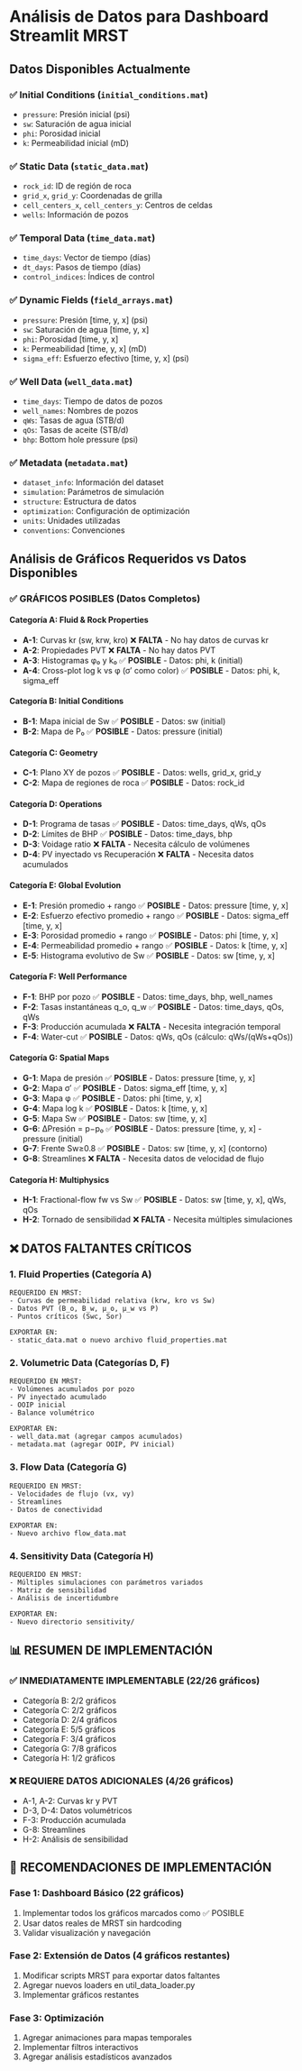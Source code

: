 # Análisis de Datos para Dashboard Streamlit MRST

## Datos Disponibles Actualmente

### ✅ Initial Conditions (`initial_conditions.mat`)
- `pressure`: Presión inicial (psi)
- `sw`: Saturación de agua inicial
- `phi`: Porosidad inicial
- `k`: Permeabilidad inicial (mD)

### ✅ Static Data (`static_data.mat`)
- `rock_id`: ID de región de roca
- `grid_x`, `grid_y`: Coordenadas de grilla
- `cell_centers_x`, `cell_centers_y`: Centros de celdas
- `wells`: Información de pozos

### ✅ Temporal Data (`time_data.mat`)
- `time_days`: Vector de tiempo (días)
- `dt_days`: Pasos de tiempo (días)
- `control_indices`: Índices de control

### ✅ Dynamic Fields (`field_arrays.mat`)
- `pressure`: Presión [time, y, x] (psi)
- `sw`: Saturación de agua [time, y, x]
- `phi`: Porosidad [time, y, x]
- `k`: Permeabilidad [time, y, x] (mD)
- `sigma_eff`: Esfuerzo efectivo [time, y, x] (psi)

### ✅ Well Data (`well_data.mat`)
- `time_days`: Tiempo de datos de pozos
- `well_names`: Nombres de pozos
- `qWs`: Tasas de agua (STB/d)
- `qOs`: Tasas de aceite (STB/d)
- `bhp`: Bottom hole pressure (psi)

### ✅ Metadata (`metadata.mat`)
- `dataset_info`: Información del dataset
- `simulation`: Parámetros de simulación
- `structure`: Estructura de datos
- `optimization`: Configuración de optimización
- `units`: Unidades utilizadas
- `conventions`: Convenciones

## Análisis de Gráficos Requeridos vs Datos Disponibles

### ✅ GRÁFICOS POSIBLES (Datos Completos)

#### **Categoría A: Fluid & Rock Properties**
- **A-1**: Curvas kr (sw, krw, kro) ❌ **FALTA** - No hay datos de curvas kr
- **A-2**: Propiedades PVT ❌ **FALTA** - No hay datos PVT
- **A-3**: Histogramas φ₀ y k₀ ✅ **POSIBLE** - Datos: phi, k (initial)
- **A-4**: Cross-plot log k vs φ (σ′ como color) ✅ **POSIBLE** - Datos: phi, k, sigma_eff

#### **Categoría B: Initial Conditions**
- **B-1**: Mapa inicial de Sw ✅ **POSIBLE** - Datos: sw (initial)
- **B-2**: Mapa de P₀ ✅ **POSIBLE** - Datos: pressure (initial)

#### **Categoría C: Geometry**
- **C-1**: Plano XY de pozos ✅ **POSIBLE** - Datos: wells, grid_x, grid_y
- **C-2**: Mapa de regiones de roca ✅ **POSIBLE** - Datos: rock_id

#### **Categoría D: Operations**
- **D-1**: Programa de tasas ✅ **POSIBLE** - Datos: time_days, qWs, qOs
- **D-2**: Límites de BHP ✅ **POSIBLE** - Datos: time_days, bhp
- **D-3**: Voidage ratio ❌ **FALTA** - Necesita cálculo de volúmenes
- **D-4**: PV inyectado vs Recuperación ❌ **FALTA** - Necesita datos acumulados

#### **Categoría E: Global Evolution**
- **E-1**: Presión promedio + rango ✅ **POSIBLE** - Datos: pressure [time, y, x]
- **E-2**: Esfuerzo efectivo promedio + rango ✅ **POSIBLE** - Datos: sigma_eff [time, y, x]
- **E-3**: Porosidad promedio + rango ✅ **POSIBLE** - Datos: phi [time, y, x]
- **E-4**: Permeabilidad promedio + rango ✅ **POSIBLE** - Datos: k [time, y, x]
- **E-5**: Histograma evolutivo de Sw ✅ **POSIBLE** - Datos: sw [time, y, x]

#### **Categoría F: Well Performance**
- **F-1**: BHP por pozo ✅ **POSIBLE** - Datos: time_days, bhp, well_names
- **F-2**: Tasas instantáneas q_o, q_w ✅ **POSIBLE** - Datos: time_days, qOs, qWs
- **F-3**: Producción acumulada ❌ **FALTA** - Necesita integración temporal
- **F-4**: Water-cut ✅ **POSIBLE** - Datos: qWs, qOs (cálculo: qWs/(qWs+qOs))

#### **Categoría G: Spatial Maps**
- **G-1**: Mapa de presión ✅ **POSIBLE** - Datos: pressure [time, y, x]
- **G-2**: Mapa σ′ ✅ **POSIBLE** - Datos: sigma_eff [time, y, x]
- **G-3**: Mapa φ ✅ **POSIBLE** - Datos: phi [time, y, x]
- **G-4**: Mapa log k ✅ **POSIBLE** - Datos: k [time, y, x]
- **G-5**: Mapa Sw ✅ **POSIBLE** - Datos: sw [time, y, x]
- **G-6**: ΔPresión = p−p₀ ✅ **POSIBLE** - Datos: pressure [time, y, x] - pressure (initial)
- **G-7**: Frente Sw≥0.8 ✅ **POSIBLE** - Datos: sw [time, y, x] (contorno)
- **G-8**: Streamlines ❌ **FALTA** - Necesita datos de velocidad de flujo

#### **Categoría H: Multiphysics**
- **H-1**: Fractional-flow fw vs Sw ✅ **POSIBLE** - Datos: sw [time, y, x], qWs, qOs
- **H-2**: Tornado de sensibilidad ❌ **FALTA** - Necesita múltiples simulaciones

## ❌ DATOS FALTANTES CRÍTICOS

### 1. **Fluid Properties (Categoría A)**
```
REQUERIDO EN MRST:
- Curvas de permeabilidad relativa (krw, kro vs Sw)
- Datos PVT (B_o, B_w, μ_o, μ_w vs P)
- Puntos críticos (Swc, Sor)

EXPORTAR EN:
- static_data.mat o nuevo archivo fluid_properties.mat
```

### 2. **Volumetric Data (Categorías D, F)**
```
REQUERIDO EN MRST:
- Volúmenes acumulados por pozo
- PV inyectado acumulado
- OOIP inicial
- Balance volumétrico

EXPORTAR EN:
- well_data.mat (agregar campos acumulados)
- metadata.mat (agregar OOIP, PV inicial)
```

### 3. **Flow Data (Categoría G)**
```
REQUERIDO EN MRST:
- Velocidades de flujo (vx, vy)
- Streamlines
- Datos de conectividad

EXPORTAR EN:
- Nuevo archivo flow_data.mat
```

### 4. **Sensitivity Data (Categoría H)**
```
REQUERIDO EN MRST:
- Múltiples simulaciones con parámetros variados
- Matriz de sensibilidad
- Análisis de incertidumbre

EXPORTAR EN:
- Nuevo directorio sensitivity/
```

## 📊 RESUMEN DE IMPLEMENTACIÓN

### ✅ **INMEDIATAMENTE IMPLEMENTABLE (22/26 gráficos)**
- Categoría B: 2/2 gráficos
- Categoría C: 2/2 gráficos  
- Categoría D: 2/4 gráficos
- Categoría E: 5/5 gráficos
- Categoría F: 3/4 gráficos
- Categoría G: 7/8 gráficos
- Categoría H: 1/2 gráficos

### ❌ **REQUIERE DATOS ADICIONALES (4/26 gráficos)**
- A-1, A-2: Curvas kr y PVT
- D-3, D-4: Datos volumétricos
- F-3: Producción acumulada
- G-8: Streamlines
- H-2: Análisis de sensibilidad

## 🚀 RECOMENDACIONES DE IMPLEMENTACIÓN

### Fase 1: Dashboard Básico (22 gráficos)
1. Implementar todos los gráficos marcados como ✅ POSIBLE
2. Usar datos reales de MRST sin hardcoding
3. Validar visualización y navegación

### Fase 2: Extensión de Datos (4 gráficos restantes)
1. Modificar scripts MRST para exportar datos faltantes
2. Agregar nuevos loaders en util_data_loader.py
3. Implementar gráficos restantes

### Fase 3: Optimización
1. Agregar animaciones para mapas temporales
2. Implementar filtros interactivos
3. Agregar análisis estadísticos avanzados 